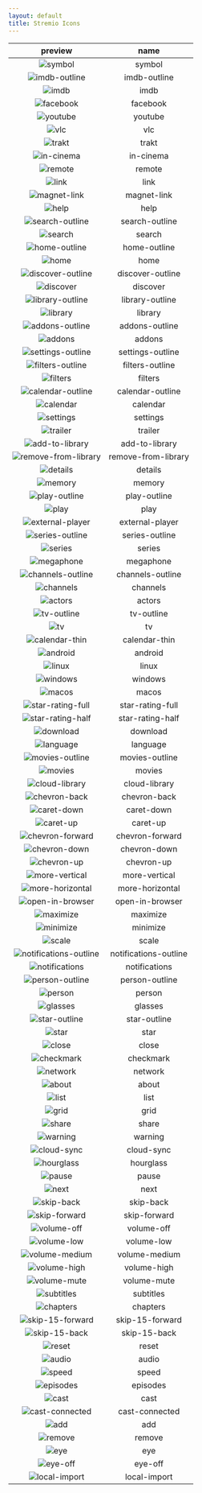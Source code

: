 ```yaml
---
layout: default
title: Stremio Icons
---
```

|preview|name|
|:---:|:---:|
|![symbol](symbol.png)|symbol|
|![imdb-outline](imdb-outline.png)|imdb-outline|
|![imdb](imdb.png)|imdb|
|![facebook](facebook.png)|facebook|
|![youtube](youtube.png)|youtube|
|![vlc](vlc.png)|vlc|
|![trakt](trakt.png)|trakt|
|![in-cinema](in-cinema.png)|in-cinema|
|![remote](remote.png)|remote|
|![link](link.png)|link|
|![magnet-link](magnet-link.png)|magnet-link|
|![help](help.png)|help|
|![search-outline](search-outline.png)|search-outline|
|![search](search.png)|search|
|![home-outline](home-outline.png)|home-outline|
|![home](home.png)|home|
|![discover-outline](discover-outline.png)|discover-outline|
|![discover](discover.png)|discover|
|![library-outline](library-outline.png)|library-outline|
|![library](library.png)|library|
|![addons-outline](addons-outline.png)|addons-outline|
|![addons](addons.png)|addons|
|![settings-outline](settings-outline.png)|settings-outline|
|![filters-outline](filters-outline.png)|filters-outline|
|![filters](filters.png)|filters|
|![calendar-outline](calendar-outline.png)|calendar-outline|
|![calendar](calendar.png)|calendar|
|![settings](settings.png)|settings|
|![trailer](trailer.png)|trailer|
|![add-to-library](add-to-library.png)|add-to-library|
|![remove-from-library](remove-from-library.png)|remove-from-library|
|![details](details.png)|details|
|![memory](memory.png)|memory|
|![play-outline](play-outline.png)|play-outline|
|![play](play.png)|play|
|![external-player](external-player.png)|external-player|
|![series-outline](series-outline.png)|series-outline|
|![series](series.png)|series|
|![megaphone](megaphone.png)|megaphone|
|![channels-outline](channels-outline.png)|channels-outline|
|![channels](channels.png)|channels|
|![actors](actors.png)|actors|
|![tv-outline](tv-outline.png)|tv-outline|
|![tv](tv.png)|tv|
|![calendar-thin](calendar-thin.png)|calendar-thin|
|![android](android.png)|android|
|![linux](linux.png)|linux|
|![windows](windows.png)|windows|
|![macos](macos.png)|macos|
|![star-rating-full](star-rating-full.png)|star-rating-full|
|![star-rating-half](star-rating-half.png)|star-rating-half|
|![download](download.png)|download|
|![language](language.png)|language|
|![movies-outline](movies-outline.png)|movies-outline|
|![movies](movies.png)|movies|
|![cloud-library](cloud-library.png)|cloud-library|
|![chevron-back](chevron-back.png)|chevron-back|
|![caret-down](caret-down.png)|caret-down|
|![caret-up](caret-up.png)|caret-up|
|![chevron-forward](chevron-forward.png)|chevron-forward|
|![chevron-down](chevron-down.png)|chevron-down|
|![chevron-up](chevron-up.png)|chevron-up|
|![more-vertical](more-vertical.png)|more-vertical|
|![more-horizontal](more-horizontal.png)|more-horizontal|
|![open-in-browser](open-in-browser.png)|open-in-browser|
|![maximize](maximize.png)|maximize|
|![minimize](minimize.png)|minimize|
|![scale](scale.png)|scale|
|![notifications-outline](notifications-outline.png)|notifications-outline|
|![notifications](notifications.png)|notifications|
|![person-outline](person-outline.png)|person-outline|
|![person](person.png)|person|
|![glasses](glasses.png)|glasses|
|![star-outline](star-outline.png)|star-outline|
|![star](star.png)|star|
|![close](close.png)|close|
|![checkmark](checkmark.png)|checkmark|
|![network](network.png)|network|
|![about](about.png)|about|
|![list](list.png)|list|
|![grid](grid.png)|grid|
|![share](share.png)|share|
|![warning](warning.png)|warning|
|![cloud-sync](cloud-sync.png)|cloud-sync|
|![hourglass](hourglass.png)|hourglass|
|![pause](pause.png)|pause|
|![next](next.png)|next|
|![skip-back](skip-back.png)|skip-back|
|![skip-forward](skip-forward.png)|skip-forward|
|![volume-off](volume-off.png)|volume-off|
|![volume-low](volume-low.png)|volume-low|
|![volume-medium](volume-medium.png)|volume-medium|
|![volume-high](volume-high.png)|volume-high|
|![volume-mute](volume-mute.png)|volume-mute|
|![subtitles](subtitles.png)|subtitles|
|![chapters](chapters.png)|chapters|
|![skip-15-forward](skip-15-forward.png)|skip-15-forward|
|![skip-15-back](skip-15-back.png)|skip-15-back|
|![reset](reset.png)|reset|
|![audio](audio.png)|audio|
|![speed](speed.png)|speed|
|![episodes](episodes.png)|episodes|
|![cast](cast.png)|cast|
|![cast-connected](cast-connected.png)|cast-connected|
|![add](add.png)|add|
|![remove](remove.png)|remove|
|![eye](eye.png)|eye|
|![eye-off](eye-off.png)|eye-off|
|![local-import](local-import.png)|local-import|